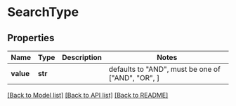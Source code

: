 # SearchType


## Properties
Name | Type | Description | Notes
------------ | ------------- | ------------- | -------------
**value** | **str** |  | defaults to "AND",  must be one of ["AND", "OR", ]

[[Back to Model list]](../README.md#documentation-for-models) [[Back to API list]](../README.md#documentation-for-api-endpoints) [[Back to README]](../README.md)


